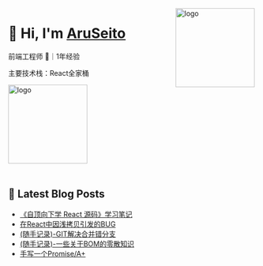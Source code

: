 <img src="https://github-readme-stats.vercel.app/api?username=AruSeito&show_icons=true" alt="logo" height="160" align="right" style="margin: 5px; margin-bottom: 20px;" />

# 👋 Hi, I'm [AruSeito](https://aruseito.github.io/)

前端工程师 🤖｜1年经验 

主要技术栈：React全家桶

<img src="https://github-profile-trophy.vercel.app/?username=AruSeito&theme=flat&column=7" alt="logo" height="160" align="center" style="margin: auto; margin-bottom: 20px;" />


## 📕 Latest Blog Posts

<!-- BLOG-POST-LIST:START -->
- [《自顶向下学 React 源码》学习笔记](https://aruseito.github.io/article/3f8812bd/)
- [在React中因浅拷贝引发的BUG](https://aruseito.github.io/article/db2c0d0e/)
- [(随手记录)-GIT解决合并错分支](https://aruseito.github.io/article/afdedcbf/)
- [(随手记录)-一些关于BOM的零散知识](https://aruseito.github.io/article/668e3aae/)
- [手写一个Promise/A+](https://aruseito.github.io/article/ba852590/)
<!-- BLOG-POST-LIST:END -->





